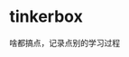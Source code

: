 






















































































































# tinkerbox
啥都搞点，记录点别的学习过程
